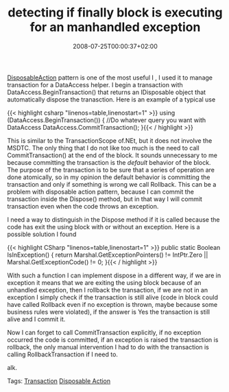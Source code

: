 ﻿---
title: "detecting if finally block is executing for an manhandled exception"
description: ""
date: 2008-07-25T00:00:37+02:00
draft: false
tags: [Sql Server]
categories: [Sql Server]
---
[DisposableAction](http://www.ayende.com/Blog/archive/8065.aspx) pattern is one of the most useful I , I used it to manage transaction for a DataAccess helper. I begin a transaction with DataAccess.BeginTransaction() that returns an IDisposable object that automatically dispose the tranasction. Here is an example of a typical use

{{< highlight csharp "linenos=table,linenostart=1" >}}
using (DataAccess.BeginTransaction())
{
    //Do whatever query you want with DataAccess
    DataAccess.CommitTransaction();
}{{< / highlight >}}

<!-- Code inserted with Steve Dunn's Windows Live Writer Code Formatter Plugin.  http://dunnhq.com -->

This is similar to the TransactionScope of.NEt, but it does not involve the MSDTC. The only thing that I do not like too much is the need to call CommitTransaction() at the end of the block. It sounds unnecessary to me because committing the transaction is the *default* behavior of the block. The purpose of the transaction is to be sure that a series of operation are done atomically, so in my opinion the default behavior is committing the transaction and only if something is wrong we call Rollback. This can be a problem with disposable action pattern, because I can commit the transaction inside the Dispose() method, but in that way I will commit transaction even when the code throws an exception.

I need a way to distinguish in the Dispose method if it is called because the code has exit the using block with or without an exception. Here is a possible solution I found

{{< highlight CSharp "linenos=table,linenostart=1" >}}
public static Boolean IsInException()
{
    return Marshal.GetExceptionPointers() != IntPtr.Zero ||
             Marshal.GetExceptionCode() != 0;
}{{< / highlight >}}

<!-- Code inserted with Steve Dunn's Windows Live Writer Code Formatter Plugin.  http://dunnhq.com -->

With such a function I can implement dispose in a different way, if we are in exception it means that we are exiting the using block because of an unhandled exception, then I rollback the transaction, if we are not in an exception I simply check if the transaction is still alive (code in block could have called Rollback even if no exception is thrown, maybe because some business rules were violated), if the answer is Yes the transaction is still alive and I commit it.

Now I can forget to call CommitTransaction explicitly, if no exception occurred the code is committed, if an exception is raised the transaction is rollback, the only manual intervention I had to do with the transaction is calling RollbackTransaction if I need to.

alk.

<!--dotnetkickit-->

Tags: [Transaction](http://technorati.com/tag/Transaction) [Disposable Action](http://technorati.com/tag/Disposable%20Action)
